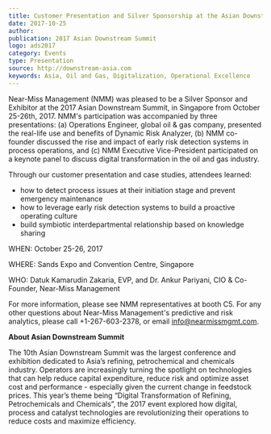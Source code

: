 ```yaml
---  
title: Customer Presentation and Silver Sponsorship at the Asian Downstream Summit
date: 2017-10-25
author: 
publication: 2017 Asian Downstream Summit
logo: ads2017
category: Events
type: Presentation
source: http://downstream-asia.com
keywords: Asia, Oil and Gas, Digitalization, Operational Excellence
---
```

Near-Miss Management (NMM) was pleased to be a Silver Sponsor and Exhibitor at the 2017 Asian Downstream Summit, in Singapore from October 25-26th, 2017. NMM's participation was accompanied by three presentations: (a) Operations Engineer, global oil & gas company, presented the real-life use and benefits of Dynamic Risk Analyzer, (b) NMM co-founder discussed the rise and impact of early risk detection systems in process operations, and (c) NMM Executive Vice-President participated on a keynote panel to discuss digital transformation in the oil and gas industry. 

Through our customer presentation and case studies, attendees learned:
- how to detect process issues at their initiation stage and prevent emergency maintenance
- how to leverage early risk detection systems to build a proactive operating culture
- build symbiotic interdepartmental relationship based on knowledge sharing 

WHEN: October 25-26, 2017

WHERE: Sands Expo and Convention Centre, Singapore

WHO: Datuk Kamarudin Zakaria, EVP, and Dr. Ankur Pariyani, CIO & Co-Founder, Near-Miss Management

For more information, please see NMM representatives at booth C5.  For any other questions about Near-Miss Management's predictive and risk analytics, please call +1-267-603-2378, or email info@nearmissmgmt.com.


**About Asian Downstream Summit**

The 10th Asian Downstream Summit was the largest conference and exhibition dedicated to Asia’s refining, petrochemical and chemicals industry. Operators are increasingly turning the spotlight on technologies that can help reduce capital expenditure, reduce risk and optimize asset cost and performance - especially given the current change in feedstock prices. This year’s theme being “Digital Transformation of Refining, Petrochemicals and Chemicals”, the 2017 event explored how digital, process and catalyst technologies are revolutionizing their operations to reduce costs and maximize efficiency.
